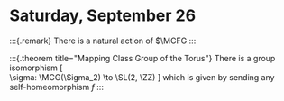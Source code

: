 # Saturday, September 26

:::{.remark}
There is a natural action of $\MCFG
:::


:::{.theorem title="Mapping Class Group of the Torus"}
There is a group isomorphism
\[  
\sigma: \MCG(\Sigma_2) \to \SL(2, \ZZ)
\]
which is given by sending any self-homeomorphism $f$ 
:::

